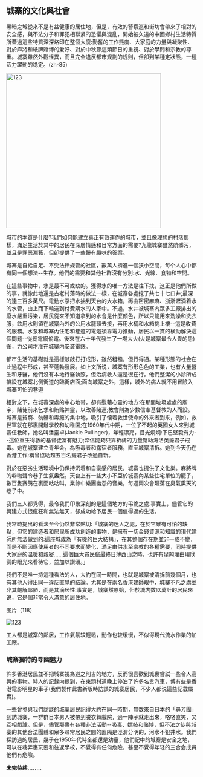 ## 城寨的文化與社會

黑暗之城從來不是有益健康的居住地，但是，有效的警察巡和街坊會帶來了相對的安全感，與不法分子和罪犯相聯紧的恐懼與混亂，開始被久遠的中國鄉村生活特質所蓋過這些特質深深烙印在整個大廈:勤奮的工作熊度、大家庭的力量與凝聚性、對於麻將和紙牌賭博的爱好、對於中秋節這類節日的重視、對於學問和宗教的尊重。城寨雖然外觀怪異，而且完全違反都市规劃的规則，但卻到某種定狀熊，一種活力躍動的稳定。(zh-85)

<img title="" src="file:///D:/总资料夹/AI/AI-编程/九龙城寨/text/插图/84.jpg" alt="123" width="409" data-align="center">

城市的本質是什麼?我們如何能建立真正有效運作的城市，並且像理想的村落那樣，滿足生活於其中的居民在深層情感和日常方面的需要?九龍城寨雖然骯髒污，並且是罪恶淵藪，但卻提供了一些饒有趣味的答案。

城寨是自給自足、不受法律规管的社區，數萬人擠進一個狭小空間，每个人心中都有同一個想法--生存。他們的需要和其他社群沒有分別:水、光線、食物和空間。

在這些事物中，水是最不可或缺的。獲得水的唯一方法是往下找，这正是他們所做的事，就像此地還是古老村落時的做法一樣，在城寨各處挖了共七十七口井;最深的達三百多英尺。電動水泵把水抽到天台的大水箱，再由密密麻麻、浙浙瀝滴着水的水管，由上而下輸送到付費購水的人家中。不過，水井被城寨内眾多工廠排出的廢水嚴重污染，居民從來不知道拿到的水會是什麼颜色，所以只能用來洗澡和洗衣服，飲用水則須在城寨內外的公用水龍頭去接，再用水桶和水箱挑上樓--這是收費的服務。水泵和城寨內住宅和巷道的電燈須靠電力推動，居民以一貫的横勁解決這個問题--從總電網偷電。後來在六十年代發生了一場大火(火是城寨最令人畏的患)後，力公司才准在城寨内安装電錶。

都市生活的基礎就是這樣敲敲打打成形，雖然粗糙，但行得通。某種形熊的社会在此過程中形成，甚至蓬勃發展。如上文所说，城寨有形形色色的工業，也有大量醫生和牙醫，他們沒有本地行醫執照，但治病救人還是很在行。他們整潔的小診所成排設在城寨北側街道的臨街店面;面向城寨之外，這樣，城外的病人就不用冒險入城寨可怕的巷道

相對之下，在城寨深處的中心地带，卻有慰藉心靈的地方:在那間垃圾處處的廟宇，賭徒前來乞求和贿赂神靈，以改善赌運;教會則為少數信奉基督教的人而設。城寨是貧窮、骯髒和毒瘾的集中地，吸引了懐着救世使命的外來者到来，例如，救世軍就在那裹開辦學校和幼稚園;在1960年代中期，一位了不起的英國女人來到城寨任教師，她名叫潘靈卓(Jackie Pullinger)，年輕漂亮，目光炯炯:下巴堅毅有力--這位重生得救的基督徒富有魅力;深信能夠只靠祈禱的力量幫助海洛英瘾君子戒毒。她在城寨建立青年会，為吸毒者和露宿者服務，直至城寨清拆。她到今天仍在香港工作;稱曾協助超五百名瘾君子改過自新。

對於在惡劣生活環境中仍保持沉着和自豪感的居民，城寨也提供了文化樂。麻將牌的噼啪聲令巷子生氣盎然。天台上有一些大小不亞於城寨內某些住宅單位的籠子，數百隻赛鸽在裹面咕咕叫。業餘中樂團幽怨的音樂，每週兩次會廻蕩在臭氣熏天的巷子中。

我們三人都覺得，最令我們印象深刻的是這個地方的弔詭之處:事實上，儘管它的興建方式很瘋狂和無法無天，卻成功給予居民一個值得過的生活。

我常時提出的看法至今仍然非常貼切:「城寨的迷人之處，在於它雖有可怕的缺點，但它的建造者和居民所成功創造的事物，是擁有一切金錢資源和知識的現代建師所無法做到的:這座城成為『有機的巨大結構」，在其整個存在期並非一成不變，而是不斷因應使用者的不同要求而變化，滿足由供水至宗教的各種需要，同時提供大家庭的温暖和親密……這個巨大貧民窟最終日薄西山之時，也許有足夠理由用欣赏的眼光來看待它，並加以讃頌。」

我們不是唯一持這種看法的人，大約在同一時間，也就是城寨被清拆前幾個月，也有其他人得出同一違反直覺的結論。尤其是在兩名香港建師眼中，城寨不凡之處並非其齷解鄙陋，而是其滴居性:事實是，城寨然原始，但於城内数以萬計的居民來说，它是個非常令人滿意的居住地。

图片（118）

![123](D:\总资料夹\AI\AI-编程\九龙城寨\text\插图\118.jpg)

工人都是城寨的鄰居，工作氣氛较輕鬆，動作也较缓慢，不似得現代流水作業的加工廠。

### 城寨獨特的寻幽魅力

許多香港居民並不把城寨視為避之則吉的地方，反而很喜歡到城裹嘗試一些令人高興的事物。時人的記錄内提到，在東頭村道晚上停泊了許多名贵汽車，傅有些是香港電影明星的車子(我們製作此書新版時訪談的城寨居民，不少人都说這些記载屬實)。

一些曾参與我們訪談的城寨居民記得大約在同一時期，無数來自日本的「尋芳團」到訪城寨，一群群日本男人被帶到脱衣舞戲院，過一陣子就走出來，咯咯直笑，又互相戲謔。但是，儘管那裹有各種非法活動--吸毒、嫖妓和赌博，但不法之徒與城寨的其他合法團體和眾多尋常居民之間的區隔是涇渭分明的，河水不犯井水。我們採訪過的居民，幾乎在1950年代時全都還是幼童，他們記中的城寨是安全之地，可以在巷弄裹玩耍和往返學校，不覺得有任何危險，甚至不覺得年轻的三合会成員他們有危險。

**未完待续........**
